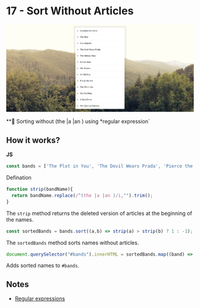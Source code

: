 # 17 - Sort Without Articles

![](https://github.com/erhanersoz/JavaScript30/blob/master/Screenshots/demo_17.png?raw=true)

**:checkered_flag: Sorting without (the |a |an ) using *regular expression`

## How it works?


**JS**

```js
const bands = ['The Plot in You', 'The Devil Wears Prada', 'Pierce the Veil', 'Norma Jean', 'The Bled', 'Say Anything', 'The Midway State', 'We Came as Romans', 'Counterparts', 'Oh, Sleeper', 'A Skylit Drive', 'Anywhere But Here', 'An Old Dog'];
```
Defination

```js
function strip(bandName){
  return bandName.replace(/^(the |a |an )/i,"").trim();
}
```
The `strip` method returns the deleted version of articles at the beginning of the names.

```js
const sortedBands = bands.sort((a,b) => strip(a) > strip(b) ? 1 : -1);
```
The `sortedBands` method sorts names without articles.
 

```js
document.querySelector("#bands").innerHTML = sortedBands.map((band) => `<li>${band}</li>`).join("");
```
Adds sorted names to `#bands`.



## Notes

- [Regular expressions](https://developer.mozilla.org/en-US/docs/Web/JavaScript/Guide/Regular_Expressions)
